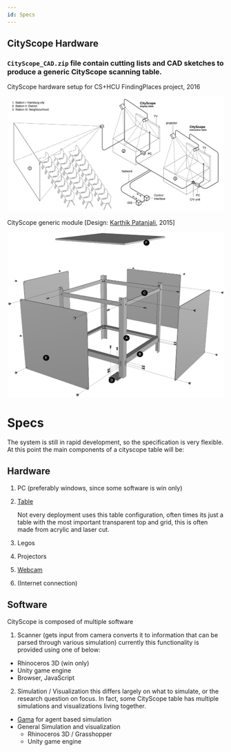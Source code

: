 ```yaml
---
id: Specs
---
```


## CityScope Hardware

### `CityScope_CAD.zip` file contain cutting lists and CAD sketches to produce a generic CityScope scanning table.

CityScope hardware setup for CS+HCU FindingPlaces project, 2016

![Ariel Noyman HCU](img/arielnoymanHCU.png "HCU FindingPlaces")

CityScope generic module [Design: [Karthik Patanjali](http://www.karthikpatanjali.com/#/cityscope-table/), 2015]

![Karthik_Patanjali](img/KarthikPatanjali.png "Karthik_Patanjali")

# Specs

The system is still in rapid development, so
the specification is very flexible. At this point the main components of a cityscope table will be:

## Hardware

1. PC (preferably windows, since some software is win only)

2. [Table](https://github.com/CityScope/cityscope.github.io/tree/master/CS_Hardware)

    Not every deployment uses this table configuration, often times its just a table with the most important transparent top and grid, this is often made from acrylic and laser cut.

3. Legos

4. Projectors

5. [Webcam](https://www.amazon.com/gp/product/B006JH8T3S/ref=s9_acsd_top_hd_bw_bisR_c_x_1_w?pf_rd_m=ATVPDKIKX0DER&pf_rd_s=merchandised-search-3&pf_rd_r=W90AXQB8TSWYBB1ZZXG5&pf_rd_t=101&pf_rd_p=0af85809-accb-5a70-bc4f-f9a8f374e48c&pf_rd_i=172511)

6. (Internet connection)

## Software

CityScope is composed of multiple software

1. Scanner (gets input from camera converts it to information that can be parsed through various simulation)
   currently this functionality is provided using one of below:

-   Rhinoceros 3D (win only)
-   Unity game engine
-   Browser, JavaScript

2. Simulation / Visualization
   this differs largely on what to simulate, or the research question on focus.
   In fact, some CityScope table has multiple simulations and visualizations living together.

-   [Gama](http://gama-platform.org/) for agent based simulation
-   General Simulation and visualization
    -   Rhinoceros 3D / Grasshopper
    -   Unity game engine
